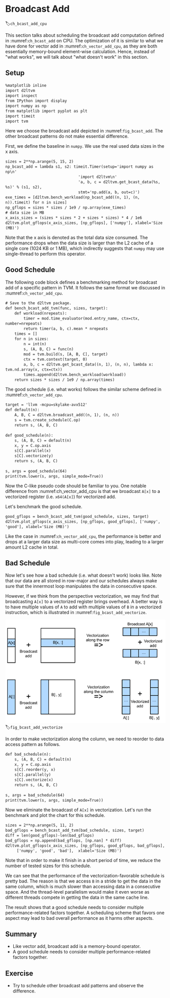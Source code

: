 # Broadcast Add
:label:`ch_bcast_add_cpu`

This section talks about scheduling the broadcast add computation defined in :numref:`ch_bcast_add` on CPU. The optimization of it is similar to what we have done for vector add in :numref:`ch_vector_add_cpu`, as they are both essentially memory-bound element-wise calculation. Hence, instead of "what works", we will talk about "what doesn't work" in this section.

## Setup

```{.python .input  n=6}
%matplotlib inline
import d2ltvm
import inspect
from IPython import display
import numpy as np
from matplotlib import pyplot as plt
import timeit
import tvm
```

Here we choose the broadcast add depicted in :numref:`fig_bcast_add`. The other broadcast patterns do not make essential difference.

First, we define the baseline in `numpy`. We use the real used data sizes in the x axis.

```{.python .input  n=7}
sizes = 2**np.arange(5, 15, 2)
np_bcast_add = lambda s1, s2: timeit.Timer(setup='import numpy as np\n'
                                'import d2ltvm\n'
                                'a, b, c = d2ltvm.get_bcast_data(%s, %s)' % (s1, s2),
                                stmt='np.add(a, b, out=c)')
exe_times = [d2ltvm.bench_workload(np_bcast_add((n, 1), (n, n)).timeit) for n in sizes]
np_gflops = sizes * sizes / 1e9 / np.array(exe_times)
# data size in MB
x_axis_sizes = (sizes * sizes * 2 + sizes * sizes) * 4 / 1e6
d2ltvm.plot_gflops(x_axis_sizes, [np_gflops], ['numpy'], xlabel='Size (MB)')
```

Note that the x axis is denoted as the total data size consumed. The performance drops when the data size is larger than the L2 cache of a single core (1024 KB or 1 MB), which indirectly suggests that `numpy` may use single-thread to perform this operator.

## Good Schedule

The following code block defines a benchmarking method for broadcast add of a specific pattern in TVM. It follows the same format we discussed in :numref:`ch_vector_add_cpu`.

```{.python .input  n=8}
# Save to the d2ltvm package.
def bench_bcast_add_tvm(func, sizes, target):
    def workload(nrepeats):
        timer = mod.time_evaluator(mod.entry_name, ctx=ctx, number=nrepeats)
        return timer(a, b, c).mean * nrepeats
    times = []
    for n in sizes:
        n = int(n)
        s, (A, B, C) = func(n)
        mod = tvm.build(s, [A, B, C], target)
        ctx = tvm.context(target, 0)
        a, b, c = d2ltvm.get_bcast_data((n, 1), (n, n), lambda x: tvm.nd.array(x, ctx=ctx))
        times.append(d2ltvm.bench_workload(workload))
    return sizes * sizes / 1e9 / np.array(times)
```

The good schedule (i.e. what works) follows the similar scheme defined in :numref:`ch_vector_add_cpu`.

```{.python .input  n=9}
target = 'llvm -mcpu=skylake-avx512'
def default(n):
    A, B, C = d2ltvm.broadcast_add((n, 1), (n, n))
    s = tvm.create_schedule(C.op)
    return s, (A, B, C)

def good_schedule(n):
    s, (A, B, C) = default(n)
    x, y = C.op.axis
    s[C].parallel(x)
    s[C].vectorize(y)
    return s, (A, B, C)

s, args = good_schedule(64)
print(tvm.lower(s, args, simple_mode=True))
```

Now the C-like pseudo code should be familiar to you. One notable difference from :numref:ch_vector_add_cpu is that we broadcast `A[x]` to a vectorized register (i.e. `x64(A[x]`) for vectorized add.

Let's benchmark the good schedule.

```{.python .input  n=10}
good_gflops = bench_bcast_add_tvm(good_schedule, sizes, target)
d2ltvm.plot_gflops(x_axis_sizes, [np_gflops, good_gflops], ['numpy', 'good'], xlabel='Size (MB)')
```

Like the case in :numref:`ch_vector_add_cpu`, the performance is better and drops at a larger data size as multi-core comes into play, leading to a larger amount L2 cache in total.

## Bad Schedule

Now let's see how a bad schedule (i.e. what doesn't work) looks like. Note that our data are all stored in row-major and our schedules always make sure that the innermost loop manipulates the data in consecutive space.

However, if we think from the perspective vectorization, we may find that broadcasting `A[x]` to a vectorized register brings overhead. A better way is to have multiple values of `A` to add with multiple values of `B` in a vectorized instruction, which is illustrated in :numref:`fig_bcast_add_vectorize`.

![Different vectorization strategies of broadcast add.](../img/bcast_add_vectorize.svg)
:label:`fig_bcast_add_vectorize`

In order to make vectorization along the column, we need to reorder to data access pattern as follows.

```{.python .input  n=11}
def bad_schedule(n):
    s, (A, B, C) = default(n)
    x, y = C.op.axis
    s[C].reorder(y, x)
    s[C].parallel(y)
    s[C].vectorize(x)
    return s, (A, B, C)

s, args = bad_schedule(64)
print(tvm.lower(s, args, simple_mode=True))
```

Now we eliminate the broadcast of `A[x]` in vectorization. Let's run the benchmark and plot the chart for this schedule.

```{.python .input  n=12}
sizes = 2**np.arange(5, 11, 2)
bad_gflops = bench_bcast_add_tvm(bad_schedule, sizes, target)
diff = len(good_gflops)-len(bad_gflops)
bad_gflops = np.append(bad_gflops, [np.nan] * diff)
d2ltvm.plot_gflops(x_axis_sizes, [np_gflops, good_gflops, bad_gflops],
     ['numpy', 'good', 'bad'],  xlabel='Size (MB)')
```

Note that in order to make it finish in a short period of time, we reduce the number of tested sizes for this schedule.

We can see that the performance of the vectorization-favorable schedule is pretty bad. The reason is that we access `B` in a stride to get the data in the same column, which is much slower than accessing data in a consecutive space. And the thread-level parallelism would make it even worse as different threads compete in getting the data in the same cache line.

The result shows that a good schedule needs to consider multiple performance-related factors together. A scheduling scheme that favors one aspect may lead to bad overall performance as it harms other aspects.

## Summary

- Like vector add, broadcast add is a memory-bound operator.
- A good schedule needs to consider multiple performance-related factors together.

## Exercise

- Try to schedule other broadcast add patterns and observe the difference.
